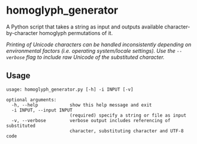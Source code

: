 # homoglyph_generator
A Python script that takes a string as input and outputs available character-by-character homoglyph permutations of it. 

_Printing of Unicode characters can be handled inconsistently depending on environmental factors (i.e. operating system/locale settings). Use the _`--verbose`_ flag to include raw Unicode of the substituted character._ 

## Usage
```
usage: homoglyph_generator.py [-h] -i INPUT [-v]

optional arguments:
  -h, --help            show this help message and exit
  -i INPUT, --input INPUT
                        (required) specify a string or file as input
  -v, --verbose         verbose output includes referencing of substituted
                        character, substituting character and UTF-8 code
```

